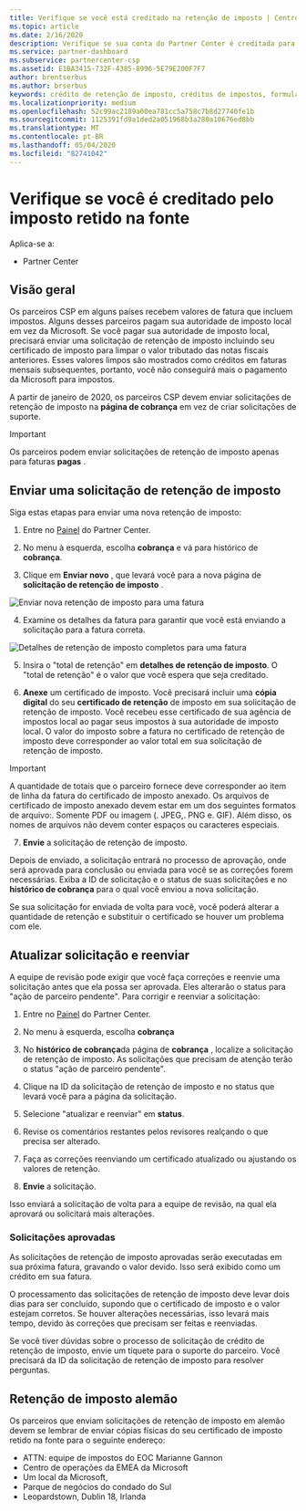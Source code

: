 ```yaml
---
title: Verifique se você está creditado na retenção de imposto | Centro de parceiros
ms.topic: article
ms.date: 2/16/2020
description: Verifique se sua conta do Partner Center é creditada para a retenção de imposto criando uma solicitação de retenção de imposto no Partner Center.
ms.service: partner-dashboard
ms.subservice: partnercenter-csp
ms.assetid: E1BA3415-732F-4385-8996-5E79E200F7F7
author: brentserbus
ms.author: brserbus
keywords: crédito de retenção de imposto, créditos de impostos, formulário de crédito de imposto alemão, certificados de imposto
ms.localizationpriority: medium
ms.openlocfilehash: 52c99ac2189a00ea781cc5a758c7b8d27740fe1b
ms.sourcegitcommit: 1125391fd9a1ded2a051968b3a280a10676ed8bb
ms.translationtype: MT
ms.contentlocale: pt-BR
ms.lasthandoff: 05/04/2020
ms.locfileid: "82741042"
---
```

# <a name="make-sure-you-are-credited-for-withholding-tax"></a>Verifique se você é creditado pelo imposto retido na fonte

Aplica-se a:

- Partner Center

## <a name="overview"></a>Visão geral

Os parceiros CSP em alguns países recebem valores de fatura que incluem impostos. Alguns desses parceiros pagam sua autoridade de imposto local em vez da Microsoft. Se você pagar sua autoridade de imposto local, precisará enviar uma solicitação de retenção de imposto incluindo seu certificado de imposto para limpar o valor tributado das notas fiscais anteriores. Esses valores limpos são mostrados como créditos em faturas mensais subsequentes, portanto, você não conseguirá mais o pagamento da Microsoft para impostos.

A partir de janeiro de 2020, os parceiros CSP devem enviar solicitações de retenção de imposto na **página de cobrança** em vez de criar solicitações de suporte. 

> [!IMPORTANT]
> Os parceiros podem enviar solicitações de retenção de imposto apenas para faturas **pagas** .

## <a name="submit-a-tax-withholding-request"></a>Enviar uma solicitação de retenção de imposto

Siga estas etapas para enviar uma nova retenção de imposto:

1. Entre no [Painel](https://partner.microsoft.com/dashboard/home) do Partner Center.

2. No menu à esquerda, escolha **cobrança** e vá para histórico de **cobrança**.

3. Clique em **Enviar novo** , que levará você para a nova página de **solicitação de retenção de imposto** .

![Enviar nova retenção de imposto para uma fatura](images/wht1.png)

4. Examine os detalhes da fatura para garantir que você está enviando a solicitação para a fatura correta.

![Detalhes de retenção de imposto completos para uma fatura](images/wht2.png)

5. Insira o "total de retenção" em **detalhes de retenção de imposto**. O "total de retenção" é o valor que você espera que seja creditado.

6. **Anexe** um certificado de imposto. Você precisará incluir uma **cópia digital** do seu **certificado de retenção** de imposto em sua solicitação de retenção de imposto. Você recebeu esse certificado de sua agência de impostos local ao pagar seus impostos à sua autoridade de imposto local. O valor do imposto sobre a fatura no certificado de retenção de imposto deve corresponder ao valor total em sua solicitação de retenção de imposto. 

> [!IMPORTANT]
> A quantidade de totais que o parceiro fornece deve corresponder ao item de linha da fatura do certificado de imposto anexado. Os arquivos de certificado de imposto anexado devem estar em um dos seguintes formatos de arquivo:. Somente PDF ou imagem (. JPEG,. PNG e. GIF). Além disso, os nomes de arquivos não devem conter espaços ou caracteres especiais.

7. **Envie** a solicitação de retenção de imposto.

Depois de enviado, a solicitação entrará no processo de aprovação, onde será aprovada para conclusão ou enviada para você se as correções forem necessárias. Exiba a ID de solicitação e o status de suas solicitações e no **histórico de cobrança** para o qual você enviou a nova solicitação. 

Se sua solicitação for enviada de volta para você, você poderá alterar a quantidade de retenção e substituir o certificado se houver um problema com ele. 

## <a name="update-request-and-resubmit"></a>Atualizar solicitação e reenviar

A equipe de revisão pode exigir que você faça correções e reenvie uma solicitação antes que ela possa ser aprovada. Eles alterarão o status para "ação de parceiro pendente". Para corrigir e reenviar a solicitação:
 
1. Entre no [Painel](https://partner.microsoft.com/dashboard/home) do Partner Center.

2. No menu à esquerda, escolha **cobrança**

3. No **histórico de cobrança**da página de **cobrança** , localize a solicitação de retenção de imposto. As solicitações que precisam de atenção terão o status "ação de parceiro pendente".

4. Clique na ID da solicitação de retenção de imposto e no status que levará você para a página da solicitação.

5. Selecione "atualizar e reenviar" em **status**.

6. Revise os comentários restantes pelos revisores realçando o que precisa ser alterado.

7. Faça as correções reenviando um certificado atualizado ou ajustando os valores de retenção.

8. **Envie** a solicitação. 

Isso enviará a solicitação de volta para a equipe de revisão, na qual ela aprovará ou solicitará mais alterações.
 
### <a name="approved-requests"></a>Solicitações aprovadas

As solicitações de retenção de imposto aprovadas serão executadas em sua próxima fatura, gravando o valor devido. Isso será exibido como um crédito em sua fatura. 

O processamento das solicitações de retenção de imposto deve levar dois dias para ser concluído, supondo que o certificado de imposto e o valor estejam corretos. Se houver alterações necessárias, isso levará mais tempo, devido às correções que precisam ser feitas e reenviadas.
 
Se você tiver dúvidas sobre o processo de solicitação de crédito de retenção de imposto, envie um tíquete para o suporte do parceiro. Você precisará da ID da solicitação de retenção de imposto para resolver perguntas.

## <a name="german-tax-withholding"></a>Retenção de imposto alemão

Os parceiros que enviam solicitações de retenção de imposto em alemão devem se lembrar de enviar cópias físicas do seu certificado de imposto retido na fonte para o seguinte endereço: 

- ATTN: equipe de impostos do EOC Marianne Gannon
- Centro de operações da EMEA da Microsoft
- Um local da Microsoft,
- Parque de negócios do condado do Sul
- Leopardstown, Dublin 18, Irlanda

